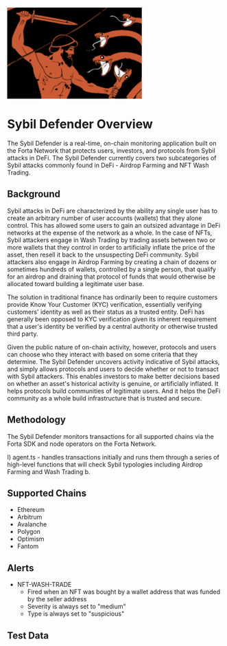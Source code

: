 ![hydra](./images/defender.png)

# Sybil Defender Overview

The Sybil Defender is a real-time, on-chain monitoring application built on the Forta Network that protects users, investors, and protocols from Sybil attacks in DeFi. The Sybil Defender currently covers two subcategories of Sybil attacks commonly found in DeFi - Airdrop Farming and NFT Wash Trading.

## Background

Sybil attacks in DeFi are characterized by the ability any single user has to create an arbitrary number of user accounts (wallets) that they alone control. This has allowed some users to gain an outsized advantage in DeFi networks at the expense of the network as a whole. In the case of NFTs, Sybil attackers engage in Wash Trading by trading assets between two or more wallets that they control in order to artificially inflate the price of the asset, then resell it back to the unsuspecting DeFi community. Sybil attackers also engage in Airdrop Farming by creating a chain of dozens or sometimes hundreds of wallets, controlled by a single person, that qualify for an airdrop and draining that protocol of funds that would otherwise be allocated toward building a legitimate user base.

The solution in traditional finance has ordinarily been to require customers provide Know Your Customer (KYC) verification, essentially verifying customers' identity as well as their status as a trusted entity. DeFi has generally been opposed to KYC verification given its inherent requirement that a user's identity be verified by a central authority or otherwise trusted third party.

Given the public nature of on-chain activity, however, protocols and users can choose who they interact with based on some criteria that they determine. The Sybil Defender uncovers activity indicative of Sybil attacks, and simply allows protocols and users to decide whether or not to transact with Sybil attackers. This enables investors to make better decisions based on whether an asset's historical activity is genuine, or artificially inflated. It helps protocols build communities of legitimate users. And it helps the DeFi community as a whole build infrastructure that is trusted and secure.

## Methodology

The Sybil Defender monitors transactions for all supported chains via the Forta SDK and node operators on the Forta Network.

I) agent.ts - handles transactions initially and runs them through a series of high-level functions that will check Sybil typologies including Airdrop Farming and Wash Trading
b.

## Supported Chains

- Ethereum
- Arbitrum
- Avalanche
- Polygon
- Optimism
- Fantom

## Alerts

- NFT-WASH-TRADE
  - Fired when an NFT was bought by a wallet address that was funded by the seller address
  - Severity is always set to "medium"
  - Type is always set to "suspicious"

## Test Data

